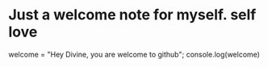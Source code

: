 # Just a welcome note for myself. self love

welcome = "Hey Divine, you are welcome to github";
console.log(welcome)

